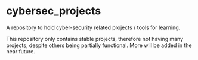 # cybersec_projects

A repository to hold cyber-security related projects / tools for learning.

This repository only contains stable projects, therefore not having many projects, despite others being partially functional. More will be added in the near future.
